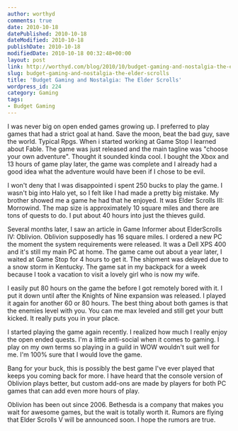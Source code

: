 ```yaml
---
author: worthyd
comments: true
date: 2010-10-18 
datePublished: 2010-10-18  
dateModified: 2010-10-18 
publishDate: 2010-10-18  
modifiedDate: 2010-10-18 00:32:48+00:00
layout: post
link: http://worthyd.com/blog/2010/10/budget-gaming-and-nostalgia-the-elder-scrolls/
slug: budget-gaming-and-nostalgia-the-elder-scrolls
title: 'Budget Gaming and Nostalgia: The Elder Scrolls'
wordpress_id: 224
category: Gaming
tags:
- Budget Gaming
---
```


I was never big on open ended games growing up.  I preferred to play games that had a strict goal at hand. Save the moon, beat the bad guy, save the world.  Typical Rpgs. When i started working at Game Stop I learned about Fable. The game was just released and the main tagline was "choose your own adventure".  Thought it sounded kinda cool.  I bought the Xbox and 13 hours of game play later, the game was complete and I already had a good idea what the adventure would have been if I chose to be evil.

I won't deny that I was disappointed i spent 250 bucks to play the game.  I wasn't big into Halo yet, so I felt like I had made a pretty big mistake.  My brother showed me a game he had that he enjoyed. It was Elder Scrolls III: Morrowind.  The map size is approximately 10 square miles and there are tons of quests to do. I put about 40 hours into just the thieves guild.  
<!-- more -->
Several months later, I saw an article in Game Informer about ElderScrolls IV: Oblivion. Oblivion supposedly has 16 square miles.  I ordered a new PC the moment the system requirements were released. It was a Dell XPS 400 and it's still my main PC at home.  The game came out about a year later, I waited at Game Stop for 4 hours to get it.  The shipment was delayed due to a snow storm in Kentucky.  The game sat in my backpack for a week because I took a vacation to visit a lovely girl who is now my wife.  

I easily put 80 hours on the game the before I got remotely bored with it.  I put it down until after the Knights of Nine expansion was released. I played it again for another 60 or 80 hours.  The best thing about both games is that the enemies level with you.  You can me max leveled and still get your butt kicked. It really puts you in your place.

I started playing the game again recently.  I realized how much I really enjoy the open ended quests.  I'm a little anti-social when it comes to gaming.  I play on my own terms so playing in a guild in WOW wouldn't suit well for me.  I'm 100% sure that  I would love the game.

Bang for your buck, this is possibly the best game I've ever played that keeps you coming back for more. I have heard that the console version of Oblivion plays better, but custom add-ons are made by players for both PC games that can add even more hours of play.  

Oblivion has been out since 2006. Bethesda is a company that makes you wait for awesome games, but the wait is totally worth it.  Rumors are flying that Elder Scrolls V will be announced soon. I hope the rumors are true.
